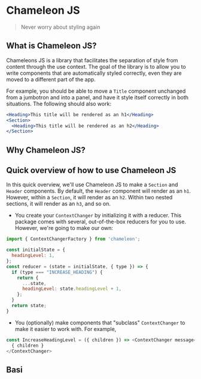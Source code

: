 # Chameleon JS

> Never worry about styling again

## What is Chameleon JS?

Chameleons JS is a library that facilitates the separation of style from content through the use context. The goal of the library is to allow you to write components that are automatically styled correctly, even they are moved to a different part of the app.

For example, you should be able to move a `Title` component unchanged from a jumbotron and into a panel, and have it style itself correctly in both situations. The following should also work:

```jsx
<Heading>This title will be rendered as an h1</Heading>
<Section>
  <Heading>This title will be rendered as an h2</Heading>
</Section>
```

## Why Chameleon JS?



## Quick overview of how to use Chameleon JS

In this quick overview, we'll use Chameleon JS to make a `Section` and `Header` components. By default, the `Header` component will render as an `h1`. However, within a `Section`, it will render as an `h2`. Within two nested sections, it will render as an `h3`, and so on.

* You create your `ContextChanger` by initializing it with a reducer. This package comes with several, out-of-the-box reducers for you to use. However, we're going to make our own:

```js
import { ContextChangerFactory } from 'chameleon';

const initialState = {
  headingLevel: 1,
};
const reducer = (state = initialState, { type }) => {
  if (type === "INCREASE_HEADING") {
    return {
      ...state,
      headingLevel: state.headingLevel + 1,
    };
  }
  return state;
}
```

* You (optionally) make components that "subclass" `ContextChanger` to make it easier to work with. For example,

```js
const IncreaseHeadingLevel = ({ children }) => <ContextChanger message="INCREASE_HEADING">
  { children }
</ContextChanger>
```

## Basi